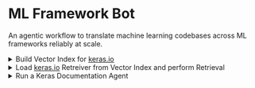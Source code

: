 # ML Framework Bot

An agentic workflow to translate machine learning codebases across ML frameworks reliably at scale.

<details>
<summary>Build Vector Index for <a href="https://keras.io/">keras.io</a></summary>
  
```python
import torch
from dotenv import load_dotenv

import wandb
from ml_frameworks_bot.keras_io import KerasIORetreiver

load_dotenv()
wandb.init(
    project="ml-frameworks-bot", entity="ml-colabs", job_type="build_vector_index"
)
retriever = KerasIORetreiver(
    embedding_model_name="BAAI/bge-small-en-v1.5",
    torch_dtype=torch.float16,
    repository_local_path="keras_docs",
)
vector_index = retriever.index_documents(
    included_directories=["sources/api"],
    vector_index_persist_dir="vector_indices/keras3_api_reference",
    artifact_name="keras3_api_reference",
)
```
</details>

<details>
<summary>Load <a href="https://keras.io/">keras.io</a> Retreiver from Vector Index and perform Retrieval</summary>
  
```python
import weave
from dotenv import load_dotenv

from ml_frameworks_bot.keras_io import KerasIORetreiver

load_dotenv()
weave.init(project_name="ml-colabs/ml-frameworks-bot")
retriever = KerasIORetreiver.from_wandb_artifact(
    artifact_address="ml-colabs/ml-frameworks-bot/keras3_api_reference:latest"
)
retrieved_nodes = retriever.predict(
    query="Fetch the API referece for `keras.layers.Dense`"
)
```
</details>

<details>
<summary>Run a Keras Documentation Agent</summary>
  
```python
import weave
from dotenv import load_dotenv

from ml_frameworks_bot.keras_io import KerasDocumentationAgent, KerasIORetreiver

load_dotenv()
weave.init(project_name="geekyrakshit/ml-frameworks-bot")
template_retriever = KerasIORetreiver.from_wandb_artifact(
    artifact_address="geekyrakshit/ml-frameworks-bot/keras_io_vector_index_templates:latest"
)
guides_retriever = KerasIORetreiver.from_wandb_artifact(
    artifact_address="geekyrakshit/ml-frameworks-bot/keras_io_vector_index_templates:latest"
)
example_retriever = KerasIORetreiver.from_wandb_artifact(
    artifact_address="geekyrakshit/ml-frameworks-bot/keras_io_vector_index_examples:latest"
)
agent = KerasDocumentationAgent(
    llm_name="gpt-4o",
    template_retriever=template_retriever,
    guides_retriever=guides_retriever,
    example_retriever=example_retriever,
)
response = agent.predict(
    code_snippet="""
import keras
from keras import layers

model = keras.Sequential(
    [
        keras.Input(shape=input_shape),
        layers.Conv2D(32, kernel_size=(3, 3), activation="relu"),
        layers.MaxPooling2D(pool_size=(2, 2)),
        layers.Conv2D(64, kernel_size=(3, 3), activation="relu"),
        layers.MaxPooling2D(pool_size=(2, 2)),
        layers.Flatten(),
        layers.Dropout(0.5),
        layers.Dense(num_classes, activation="softmax"),
    ]
)

model.summary()
""",
    seed=42,
)
```
</details>